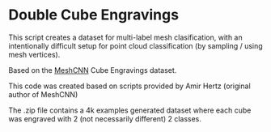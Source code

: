 # Double Cube Engravings
This script creates a dataset for multi-label mesh clasification, with an intentionally difficult setup for point cloud classification (by sampling / using mesh vertices).

Based on the [MeshCNN](https://ranahanocka.github.io/MeshCNN/) Cube Engravings dataset.

This code was created based on scripts provided by Amir Hertz (original author of MeshCNN)

The .zip file contains a 4k examples generated dataset where each cube was engraved with 2 (not necessarily different) 2 classes.
